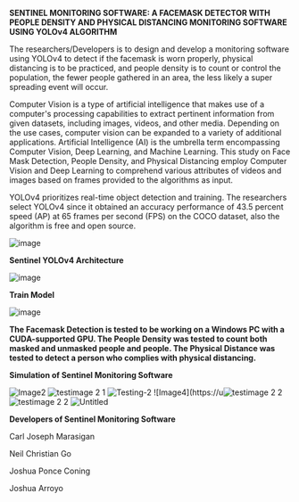  **SENTINEL MONITORING SOFTWARE: A FACEMASK DETECTOR WITH PEOPLE DENSITY AND PHYSICAL DISTANCING MONITORING SOFTWARE USING YOLOv4 ALGORITHM**

The researchers/Developers is to design and develop a monitoring software using YOLOv4 to detect if the facemask is worn properly, physical distancing is to be practiced, and people density is to count or control the population, the fewer people gathered in an area, the less likely a super spreading event will occur.


Computer Vision is a type of artificial intelligence that makes use of a computer's processing capabilities to extract pertinent information from given datasets, including images, videos, and other media. Depending on the use cases, computer vision can be expanded to a variety of additional applications. Artificial Intelligence (AI) is the umbrella term encompassing Computer Vision, Deep Learning, and Machine Learning. This study on Face Mask Detection, People Density, and Physical Distancing employ Computer Vision and Deep Learning to comprehend various attributes of videos and images based on frames provided to the algorithms as input.

YOLOv4 prioritizes real-time object detection and training. The researchers select YOLOv4 since it obtained an accuracy performance of 43.5 percent speed (AP) at 65 frames per second (FPS) on the COCO dataset, also the algorithm is free and open source.

![image](https://user-images.githubusercontent.com/90967308/192127881-1558f9c5-1f45-4820-a104-5fe6adcf2d75.png)

**Sentinel YOLOv4 Architecture**

![image](https://user-images.githubusercontent.com/90967308/192127911-2ba0825e-f658-4dae-8d38-38f5e582dbf0.png)

**Train Model** 

![image](https://user-images.githubusercontent.com/90967308/192127919-478e5475-ec64-437d-9c9a-56696643c191.png)

**The Facemask Detection is tested to be working on a Windows PC with a CUDA-supported GPU. The People Density was tested to count both masked and unmasked people and people. The Physical Distance was tested to detect a person who complies with physical distancing.**

**Simulation of Sentinel Monitoring Software**


![Image2](https://user-images.githubusercontent.com/90967308/192131773-dde6f3e1-fd03-4bac-8f5d-613889fd87a7.png)
![testimage 2 1](https://user-images.githubusercontent.com/90967308/192131776-5ae9ce2f-54bf-4077-8321-34bc5442b90b.png)
![Testing-2](https://user-images.githubusercontent.com/90967308/192131780-752da633-5a44-40fb-9ea0-e3c586922b47.png)
![Image4](https://u![testimage 2 2](https://user-images.githubusercontent.com/90967308/192131789-75737861-2cc3-4f99-a652-52485edcd020.png)
![testimage 2 2](https://user-images.githubusercontent.com/90967308/192131794-46876d08-21c9-4ad7-86ac-8a56e555fd16.png)
![Untitled](https://user-images.githubusercontent.com/90967308/192127966-c4a8485a-dcc2-4fcd-8c6b-29ac14fa7de1.png)

**Developers of Sentinel Monitoring Software**

Carl Joseph Marasigan

Neil Christian Go 

Joshua Ponce Coning

Joshua Arroyo



